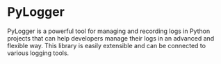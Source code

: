 # PyLogger
PyLogger is a powerful tool for managing and recording logs in Python projects that can help developers manage their logs in an advanced and flexible way. This library is easily extensible and can be connected to various logging tools.
